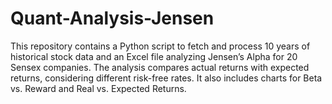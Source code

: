 # Quant-Analysis-Jensen
This repository contains a Python script to fetch and process 10 years of historical stock data and an Excel file analyzing Jensen’s Alpha for 20 Sensex companies. The analysis compares actual returns with expected returns, considering different risk-free rates. It also includes charts for Beta vs. Reward and Real vs. Expected Returns.
